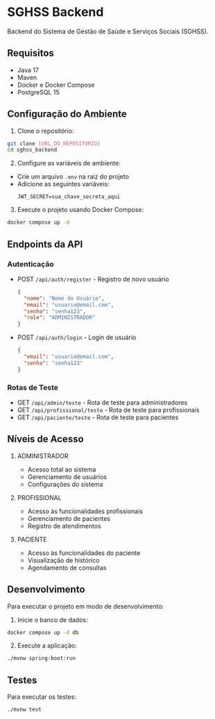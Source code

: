 # SGHSS Backend

Backend do Sistema de Gestão de Saúde e Serviços Sociais (SGHSS).

## Requisitos

- Java 17
- Maven
- Docker e Docker Compose
- PostgreSQL 15

## Configuração do Ambiente

1. Clone o repositório:
```bash
git clone [URL_DO_REPOSITORIO]
cd sghss_backend
```

2. Configure as variáveis de ambiente:
- Crie um arquivo `.env` na raiz do projeto
- Adicione as seguintes variáveis:
  ```
  JWT_SECRET=sua_chave_secreta_aqui
  ```

3. Execute o projeto usando Docker Compose:
```bash
docker compose up -d
```

## Endpoints da API

### Autenticação

- POST `/api/auth/register` - Registro de novo usuário
  ```json
  {
    "nome": "Nome do Usuário",
    "email": "usuario@email.com",
    "senha": "senha123",
    "role": "ADMINISTRADOR"
  }
  ```

- POST `/api/auth/login` - Login de usuário
  ```json
  {
    "email": "usuario@email.com",
    "senha": "senha123"
  }
  ```

### Rotas de Teste

- GET `/api/admin/teste` - Rota de teste para administradores
- GET `/api/profissional/teste` - Rota de teste para profissionais
- GET `/api/paciente/teste` - Rota de teste para pacientes

## Níveis de Acesso

1. ADMINISTRADOR
   - Acesso total ao sistema
   - Gerenciamento de usuários
   - Configurações do sistema

2. PROFISSIONAL
   - Acesso às funcionalidades profissionais
   - Gerenciamento de pacientes
   - Registro de atendimentos

3. PACIENTE
   - Acesso às funcionalidades do paciente
   - Visualização de histórico
   - Agendamento de consultas

## Desenvolvimento

Para executar o projeto em modo de desenvolvimento:

1. Inicie o banco de dados:
```bash
docker compose up -d db
```

2. Execute a aplicação:
```bash
./mvnw spring-boot:run
```

## Testes

Para executar os testes:
```bash
./mvnw test
``` 